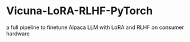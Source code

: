 # Vicuna-LoRA-RLHF-PyTorch
a full pipeline to finetune Alpaca LLM with LoRA and RLHF on consumer hardware
